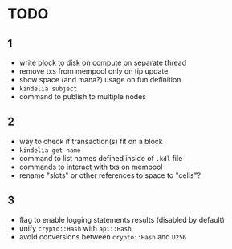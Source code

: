 # TODO

## 1

- write block to disk on compute on separate thread
- remove txs from mempool only on tip update
- show space (and mana?) usage on fun definition
- `kindelia subject`
- command to publish to multiple nodes

## 2

- way to check if transaction(s) fit on a block
- `kindelia get name`
- command to list names defined inside of `.kdl` file
- commands to interact with txs on mempool
- rename "slots" or other references to space to "cells"?

## 3

- flag to enable logging statements results (disabled by default)
- unify `crypto::Hash` with `api::Hash`
- avoid conversions between `crypto::Hash` and `U256`

